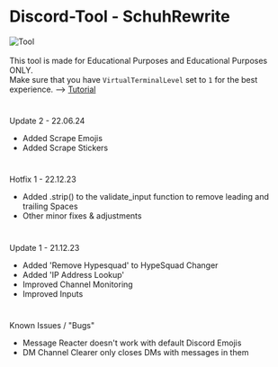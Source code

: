 # Discord-Tool - SchuhRewrite
![Tool](https://schuh.wtf/resources/images/rewrite.png)
<br><br>
This tool is made for Educational Purposes and Educational Purposes ONLY.<br>
Make sure that you have `VirtualTerminalLevel` set to `1` for the best experience. --> [Tutorial](https://www.youtube.com/watch?v=HeJOyEw3RtM)
#
Update 2 - 22.06.24
* Added Scrape Emojis
* Added Scrape Stickers
#
Hotfix 1 - 22.12.23
* Added .strip() to the validate_input function to remove leading and trailing Spaces
* Other minor fixes & adjustments
#
Update 1 - 21.12.23<br>
* Added 'Remove Hypesquad' to HypeSquad Changer
* Added 'IP Address Lookup'
* Improved Channel Monitoring
* Improved Inputs<br>
#
Known Issues / "Bugs"
* Message Reacter doesn't work with default Discord Emojis
* DM Channel Clearer only closes DMs with messages in them
